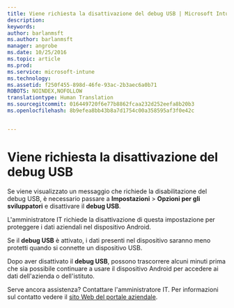 ```yaml
---
title: Viene richiesta la disattivazione del debug USB | Microsoft Intune
description: 
keywords: 
author: barlanmsft
ms.author: barlanmsft
manager: angrobe
ms.date: 10/25/2016
ms.topic: article
ms.prod: 
ms.service: microsoft-intune
ms.technology: 
ms.assetid: f250f455-898d-46fe-93ac-2b3aec6a0b71
ROBOTS: NOINDEX,NOFOLLOW
translationtype: Human Translation
ms.sourcegitcommit: 016449720f6e77b8862fcaa232d252eefa8b20b3
ms.openlocfilehash: 8b9efea8bb43b8a7d1754c00a358595af3f0e42c


---
```


# <a name="you-are-prompted-to-turn-off-usb-debugging"></a>Viene richiesta la disattivazione del debug USB

Se viene visualizzato un messaggio che richiede la disabilitazione del debug USB, è necessario passare a **Impostazioni** > **Opzioni per gli sviluppatori** e disattivare il **debug USB**.

L'amministratore IT richiede la disattivazione di questa impostazione per proteggere i dati aziendali nel dispositivo Android.

Se il **debug USB** è attivato, i dati presenti nel dispositivo saranno meno protetti quando si connette un dispositivo USB.

Dopo aver disattivato il **debug USB**, possono trascorrere alcuni minuti prima che sia possibile continuare a usare il dispositivo Android per accedere ai dati dell'azienda o dell'istituto.

Serve ancora assistenza? Contattare l'amministratore IT. Per informazioni sul contatto vedere il [sito Web del portale aziendale](http://portal.manage.microsoft.com).



<!--HONumber=Oct16_HO2-->


